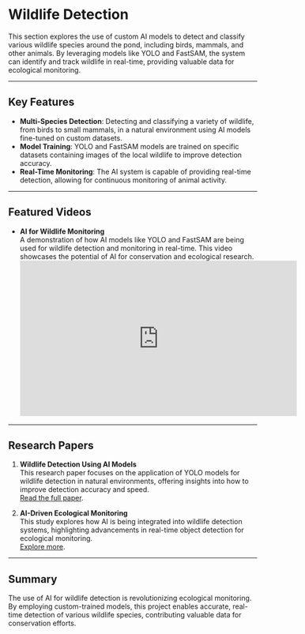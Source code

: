# Wildlife Detection

This section explores the use of custom AI models to detect and classify various wildlife species around the pond, including birds, mammals, and other animals. By leveraging models like YOLO and FastSAM, the system can identify and track wildlife in real-time, providing valuable data for ecological monitoring.

---

## Key Features

- **Multi-Species Detection**: Detecting and classifying a variety of wildlife, from birds to small mammals, in a natural environment using AI models fine-tuned on custom datasets.
- **Model Training**: YOLO and FastSAM models are trained on specific datasets containing images of the local wildlife to improve detection accuracy.
- **Real-Time Monitoring**: The AI system is capable of providing real-time detection, allowing for continuous monitoring of animal activity.

---

## Featured Videos

- **AI for Wildlife Monitoring**  
  A demonstration of how AI models like YOLO and FastSAM are being used for wildlife detection and monitoring in real-time. This video showcases the potential of AI for conservation and ecological research.  
  <iframe width="560" height="315" src="https://www.youtube.com/embed/_R4VnE2KbD4" title="Wildlife Monitoring with AI" frameborder="0" allowfullscreen></iframe>

---

## Research Papers

1. **Wildlife Detection Using AI Models**  
   This research paper focuses on the application of YOLO models for wildlife detection in natural environments, offering insights into how to improve detection accuracy and speed.  
   [Read the full paper](https://arxiv.org/abs/2405.14458).

2. **AI-Driven Ecological Monitoring**  
   This study explores how AI is being integrated into wildlife detection systems, highlighting advancements in real-time object detection for ecological monitoring.  
   [Explore more](https://www.frontiersin.org/articles/10.3389/fcosc.2022.1002125/full).

---

## Summary

The use of AI for wildlife detection is revolutionizing ecological monitoring. By employing custom-trained models, this project enables accurate, real-time detection of various wildlife species, contributing valuable data for conservation efforts.
